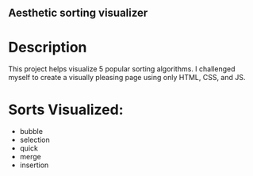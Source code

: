 ## Aesthetic sorting visualizer

# Description

This project helps visualize 5 popular sorting algorithms. I challenged myself to create a visually pleasing page using only HTML, CSS, and JS.

# Sorts Visualized:

- bubble
- selection
- quick
- merge
- insertion
